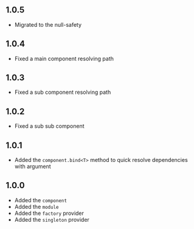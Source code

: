 ## 1.0.5

* Migrated to the null-safety

## 1.0.4

* Fixed a main component resolving path

## 1.0.3

* Fixed a sub component resolving path

## 1.0.2

* Fixed a sub sub component 

## 1.0.1

* Added the `component.bind<T>` method to quick resolve dependencies with argument

## 1.0.0

* Added the `component` 
* Added the `module`
* Added the `factory` provider
* Added the `singleton` provider
